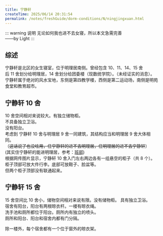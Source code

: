 ```yaml
---
title: 宁静轩
createTime: 2025/06/14 20:31:54
permalink: /notes/freshGuide/dorm-conditions/N/ningjingxuan.html
---
```


::: warning 说明
无论如何我也进不去女寝，所以本文急需完善   
——by Light
:::

## 综述

宁静轩是北区的女生寝室，位于明理居南侧。曾经包含 10、11、14、15 舍  
后 11 舍划分给明理居，14 舍划分给团委楼（现数统学院）。（未经证实的消息）。  
宁静轩属于绝对的风水宝地，东侧是第四教学楼，西侧是第二运动场，南侧是明苑食堂和教育超市。

## 宁静轩 10 舍

10 舍空间相对来说较大。有独立储物柜。   
不具备独立卫浴。  
没有阳台。  
考虑到 宁静轩 10 舍与明理居 9 舍一同建筑，其结构应当和明理居 9 舍大体相同。  
（~~这话说了也没啥用，住宁静轩的进不去明理居，住明理居的进不去宁静轩~~）  
(其实住宁静轩的能进明理居，参考：[班部](/notes/freshGuide/dorm-conditions/grade-level-team-office.html))  
根据网传图片显示，宁静轩 10 舍入门左右两边各有一组悬空的柜子（共 8 个）。  
柜子顶部可放大件行李。底部可放鞋子、脸盆等。  
但两个柜子顶部没有联通起来。

## 宁静轩 15 舍

15 舍空间比 10 舍小，储物空间相对来说有限。没有储物柜。
具有独立卫浴。  
宿舍有阳台，阳台有两根晾衣杆。一楼有晾衣绳。  
洗手池和厕所都位于阳台。厕所内有独立的喷头。  
厕所和阳台、阳台和宿舍内都有门分隔。  

除一楼外，每个宿舍都有一个位于窗外的晾衣架。  
